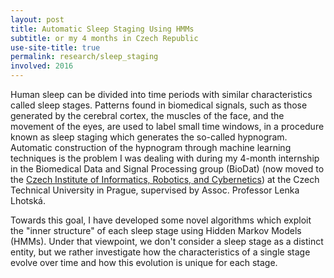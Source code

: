 ```yaml
---
layout: post
title: Automatic Sleep Staging Using HMMs
subtitle: or my 4 months in Czech Republic
use-site-title: true
permalink: research/sleep_staging
involved: 2016
---
```


Human sleep can be divided into time periods with similar characteristics called sleep stages. Patterns found in biomedical signals, such as those generated by the cerebral cortex, the muscles of the face, and the movement of the eyes, are used to label small time windows, in a procedure known as sleep staging which generates the so-called hypnogram. Automatic construction of the hypnogram through machine learning techniques is the problem I was dealing with during my 4-month internship in the Biomedical Data and Signal Processing group (BioDat) (now moved to the [Czech Institute of Informatics, Robotics, and Cybernetics](https://www.ciirc.cvut.cz/teams-labs/cogsys/)) at the Czech Technical University in Prague, supervised by Assoc. Professor Lenka Lhotská.

Towards this goal, I have developed some novel algorithms which exploit the "inner structure" of each sleep stage using Hidden Markov Models (HMMs). Under that viewpoint, we don't consider a sleep stage as a distinct entity, but we rather investigate how the characteristics of a single stage evolve over time and how this evolution is unique for each stage.

<!-- last updated: 2018-09-27 -->

